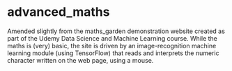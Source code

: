 # advanced_maths
 
Amended slightly from the maths_garden demonstration website created as part of the 
Udemy Data Science and Machine Learning course. While the maths is (very) basic,
the site is driven by an image-recognition machine learning module (using TensorFlow)
that reads and interprets the numeric character written on the web page, using a mouse.
